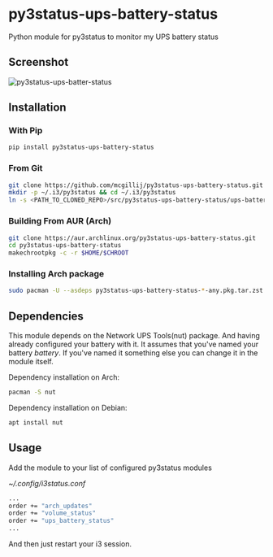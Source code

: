 # py3status-ups-battery-status
Python module for py3status to monitor my UPS battery status

## Screenshot
![py3status-ups-batter-status](https://raw.githubusercontent.com/mcgillij/py3status-ups-battery-status/main/images/ups_battery_status.png)

## Installation

### With Pip
``` bash
pip install py3status-ups-battery-status
```

### From Git
``` bash
git clone https://github.com/mcgillij/py3status-ups-battery-status.git
mkdir -p ~/.i3/py3status && cd ~/.i3/py3status
ln -s <PATH_TO_CLONED_REPO>/src/py3status-ups-battery-status/ups-battery-status.py ./
```

### Building From AUR (Arch)
``` bash
git clone https://aur.archlinux.org/py3status-ups-battery-status.git
cd py3status-ups-battery-status
makechrootpkg -c -r $HOME/$CHROOT
```

### Installing Arch package
``` bash
sudo pacman -U --asdeps py3status-ups-battery-status-*-any.pkg.tar.zst
```

## Dependencies

This module depends on the Network UPS Tools(nut) package. And having already configured your battery with it.
It assumes that you've named your battery *battery*. If you've named it something else you can change it in the module itself.

Dependency installation on Arch:
``` bash
pacman -S nut
```

Dependency installation on Debian:
``` bash
apt install nut
```

## Usage
Add the module to your list of configured py3status modules

*~/.config/i3status.conf*
``` bash
...
order += "arch_updates"
order += "volume_status"
order += "ups_battery_status"
...

```

And then just restart your i3 session.
